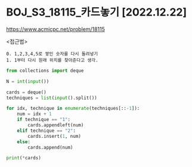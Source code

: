 # BOJ_S3_18115_카드놓기 [2022.12.22]
https://www.acmicpc.net/problem/18115

<접근법>
```
0. 1,2,3,4,5로 쌓인 숫자를 다시 돌려넣기
1. 1부터 다시 원래 위치를 찾아준다고 생각.
```


```python
from collections import deque

N = int(input())

cards = deque()
techniques = list(input().split())

for idx, technique in enumerate(techniques[::-1]):
    num = idx + 1
    if technique == "1":
        cards.appendleft(num)
    elif technique == "2":
        cards.insert(1, num)
    else:
        cards.append(num)

print(*cards)
```